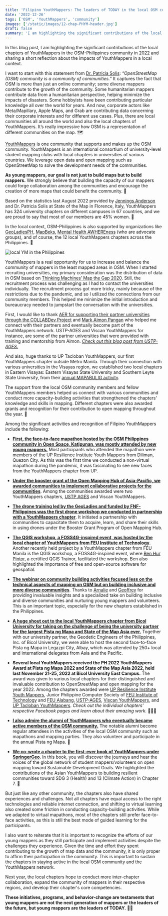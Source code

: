 ```yaml
---
title: 'Filipino YouthMappers: The leaders of TODAY in the local OSM community'
date: '2022-12-26'
tags: ['OSM', 'YouthMappers', 'community']
images: ['/static/images/12-chap-PHYM-header.jpg']
draft: false
summary: 'I am highlighting the significant contributions of the local chapters of YouthMappers in the OSM community in 2022 and a short reflection about the impacts of YouthMappers in a local context.'
---
```


In this blog post, I am highlighting the significant contributions of the local chapters of YouthMappers in the OSM-Philippines community in 2022 and sharing a short reflection about the impacts of YouthMappers in a local context.

I want to start with this statement from [Dr. Patricia Solis](https://twitter.com/Patiflafla): _“OpenStreetMap (OSM) community is a community of communities.”_ It captures the fact that OSM is more than just an online community; some diverse mappers contribute to the growth of the community. Some humanitarian mappers contribute data from a humanitarian perspective, helping minimize the impacts of disasters. Some hobbyists have been contributing particular knowledge all over the world for years. And now, corporate actors like Meta/Mapillary, Apple Maps, and Grab are contributing data concerning their corporate interests and for different use cases. Plus, there are local communities all around the world and also the local chapters of YouthMappers. It’s really impressive how OSM is a representation of different communities on the map. 🗺️

[YouthMappers](https://www.youthmappers.org/) is one community that supports and makes up the OSM community. YouthMappers is an international consortium of university-level student mapping clubs with local chapters in universities of various countries. We leverage open data and open mapping such as OpenStreetMap to solve the development needs of the communities.

**As young mappers, our goal is not just to build maps but to build mappers.**
We strongly believe that building the capacity of our mappers could forge collaboration among the communities and encourage the creation of more maps that could benefit the community. 💪

Based on the statistics last August 2022 provided by [Jennings Anderson](https://twitter.com/JenningsatCU) and Dr. Patricia Solis at State of the Map in Florence, Italy, YouthMappers has 324 university chapters on different campuses in 67 countries, and we are proud to say that most of our members are 45% women. 👏

In the local context, OSM-Philippines is also supported by organizations like [GeoLadiesPH](https://www.facebook.com/geoladiesph), [MapBeks](https://www.facebook.com/mapbeks), [Mental Health AWHEREness](https://www.facebook.com/mentalhealthaWHEREness) (who are advocate groups), and of course, the 12 local YouthMappers chapters across the Philippines. 🥰

![local YM in the Philippines](/static/images/12-chap-PHYM.jpg)

YouthMappers is a real opportunity for us to increase and balance the community of mappers in the least mapped areas in OSM. When I started recruiting universities, my primary consideration was the distribution of data in OSM based on [Thinking Machines’ Map the Gap 2020](https://mapthegap.thinkingmachin.es/). Still, the recruitment process was challenging as I had to contact the universities individually. The recruitment process got more tricky, mainly because of the restrictions due to the pandemic, and so I utilized the connections from our community members. This helped me minimize the initial introduction and bureaucracy needed to jumpstart the conversation with the universities.

First, I would like to thank [AER for supporting their partner universities through the COLLABDev Project](https://collabdev.aer.ph/) and [Mark Aimon Pangan](https://twitter.com/aimonomnom) who helped me connect with their partners and eventually become part of the YouthMappers network. USTP-AGES and Viscan YouthMappers for instance, are some of the partner universities that were provided with training and mentorship from Aimon. [_Check out this blog post from USTP-AGES._](https://www.youthmappers.org/post/aer-collabdev-conducts-field-mapping-workshop-to-ustp-ages-youthmappers)

And also, huge thanks to UP Tacloban YouthMappers, our first YouthMappers chapter outside Metro Manila. Through their connection with various universities in the Visayas region, we established two local chapters in Eastern Visayas: Eastern Visayas State University and Southern Leyte State University, from their [annual MAPABULIG activity](https://www.facebook.com/photo?fbid=174335928598528&set=a.163378409694280).

The support from the local OSM community members and fellow YouthMappers members helped us connect with various communities and conduct more capacity-building activities that strengthened the chapters' knowledge and skills in mapping. Different chapters were also awarded grants and recognition for their contribution to open mapping throughout the year. 🏅

Among the significant activities and recognition of Filipino YouthMappers include the following:

- [**First, the face-to-face mapathon hosted by the OSM Philippines community in Open Space, Katipunan, was mostly attended by new young mappers.**](https://feyeandal.me/blog/OSMPH-holds-face-to-face-mapathon) Most participants who attended the mapathon were members of the UP Resilience Institute Youth Mappers from Diliman, Quezon City. As this was the first time we conducted a non-virtual mapathon during the pandemic, it was fascinating to see new faces from the YouthMappers chapter from UP.

- [**Under the booster grant of the Open Mapping Hub of Asia-Pacific, we awarded communities to implement collaborative projects for the communities**](https://wiki.openstreetmap.org/wiki/OSM_Philippines_Booster_Grants_2022). Among the communities awarded were two YouthMappers chapters, [USTP AGES](https://www.facebook.com/OSMPH/photos/pcb.10159753927332597/10159753909907597/) and Viscan YouthMappers.

- [**The drone training led by the GeoLadies and funded by FNF-Philippines was the first drone workshop we conducted in partnership with a YouthMappers chapter**](https://fb.watch/hEKjzpGuaV/). It initiated a partnership with communities to capacitate them to acquire, learn, and share their skills in using drones under the Booster Grant Program of Open Mapping Hub.

- [**The QGIS workshop, a FOSS4G-inspired event, was hosted by the local chapter of YouthMappers from FEU Institute of Technology**](https://www.facebook.com/watch/?v=841583777039355&ref=sharing). Another recently held project by a YouthMappers chapter from FEU Manila is the QGIS workshop, a FOSS4G-inspired event, where [Ben Hur Pintor](https://bnhr.xyz/), a certified QGIS Trainor, facilitated the workshop. Ben also highlighted the importance of free and open-source software for geospatial.

- [**The webinar on community building activities focused less on the technical aspects of mapping on OSM but on building inclusive and more diverse communities**](https://www.facebook.com/UPRIYouthMappers/photos/a.160980128116296/1090129621868004/). Thanks to [Arnalie](https://twitter.com/arnalielsewhere) and [Geoffrey](https://twitter.com/kateregga1) for providing invaluable insights and a specialized take on building inclusive and diverse communities and nurturing young mappers and volunteers. This is an important topic, especially for the new chapters established in the Philippines.

- [**A huge shout out to the local YouthMappers chapter from Bicol University for taking on the challenge of being the university partner for the largest Pista ng Mapa and State of the Map Asia ever.**](https://pistangmapa.org/2022/#about) Together with our university partner, the Geodetic Engineers of the Philippines, Inc. of Bicol University, we were able to host the second face-to-face Pista ng Mapa in Legazpi City, Albay, which was attended by 250+ local and international delegates from Asia and the Pacific.

- **Several local YouthMappers received the PH 2022 YouthMappers Award at Pista ng Mapa 2022 and State of the Map Asia 2022, held last November 21-25, 2022 at Bicol University East Campus.** The award was given to various local chapters for their distinguished and invaluable contribution to OpenStreetMap and open mapping for the year 2022. Among the chapters awarded were [UP Resilience Institute Youth Mappers](https://www.facebook.com/UPRIYouthMappers/), Junior Philippine Computer Society of [FEU Institute of Technology](https://www.facebook.com/feutechJPCS) and [FEU Alabang](https://www.facebook.com/JPCSFEUA), [USTP-AGES](https://www.facebook.com/ustpyouthmappers), [Viscan YouthMappers](https://www.facebook.com/viscanyouthmappers), and [UP Tacloban YouthMappers](https://www.facebook.com/UPTacYM). _Check out the individual chapters' respective Facebook pages and learn about their amazing work._ 👏👏👏

- [**I also admire the alumni of YouthMappers who eventually became active members of the OSM community.**](https://wiki.openstreetmap.org/wiki/File:OpenStreetMap@Pilipinas_celebrating_OSM18_in_Intramuros,manila.jpg) The notable alumni become regular attendees in the activities of the local OSM community such as mapathons and mapping parties. They also volunteer and participate in the annual Pista ng Mapa. 🫡

- [**We co-wrote a chapter to the first-ever book of YouthMappers under SpringerGeo**](https://link.springer.com/book/10.1007/978-3-031-05182-1). In this book, you will discover the journeys and hear the voices of the global network of student mappers/volunteers on open mapping toward Sustainable Development Goals. We highlighted the contributions of the Asian YouthMappers to building resilient communities toward SDG 3 (Health) and 13 (Climate Action) in Chapter 7. 📖

But just like any other community, the chapters also have shared experiences and challenges. Not all chapters have equal access to the right technologies and reliable internet connection, and shifting to virtual learning also created some friction in conducting capacity-building activities. While we adapted to virtual mapathons, most of the chapters still prefer face-to-face activities, as this is still the best mode of guided learning for the participants.

I also want to reiterate that it is important to recognize the efforts of our young mappers as they still participate and implement activities despite the challenges they experience. Given the time and effort they spent contributing to the growth of map data and the community, it is only proper to affirm their participation in the community. This is important to sustain the chapters in staying active in the local OSM community and the YouthMappers network.

Next year, the local chapters hope to conduct more inter-chapter collaboration, expand the community of mappers in their respective regions, and develop their chapter's core competencies.

**These initiatives, programs, and behavior-change are testaments that young mappers are not the next generation of mappers or the leaders of the future, but young mappers are the leaders of TODAY.** 🤩🥳
